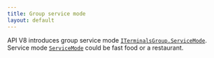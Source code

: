 ```yaml
---
title: Group service mode
layout: default
---
```


API V8 introduces group service mode
[`ITerminalsGroup.ServiceMode`](https://syrve.github.io/front.api.sdk/v8/html/P_Resto_Front_Api_Data_Organization_ITerminalsGroup_ServiceMode.htm).
Service mode [`ServiceMode`](https://syrve.github.io/front.api.sdk/v8/html/T_Resto_Front_Api_Data_Organization_ServiceMode.htm)
could be fast food or a restaurant.